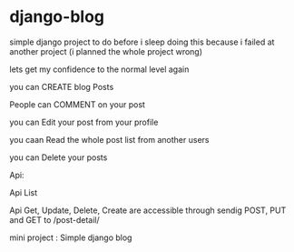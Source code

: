 # django-blog
simple django project to do before i sleep 
doing this because i failed at another project (i planned the whole project wrong)


lets get my confidence to the normal level again 

you can CREATE blog Posts

People can COMMENT on your post

you can Edit your post from your profile

you caan Read the whole post list from another users

you can Delete your posts

Api:

Api List

Api Get, Update, Delete, Create are accessible through sendig POST, PUT and GET to /post-detail/

mini project : Simple django blog



